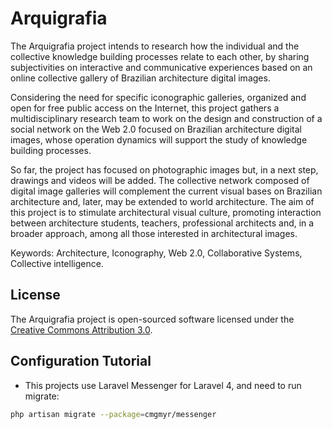 # Arquigrafia

The Arquigrafia project intends to research how the individual and the collective
knowledge building processes relate to each other, by sharing subjectivities on interactive and communicative experiences based on an online collective gallery of Brazilian architecture digital images. 

Considering the need for specific iconographic galleries, organized and open for free public access on the Internet, this project gathers a multidisciplinary research team to work on the design and construction of a social network on the Web 2.0 focused on Brazilian architecture digital images, whose operation dynamics will support the study of knowledge building processes. 

So far, the project has focused on photographic images but, in a next step, drawings and
videos will be added. The collective network composed of digital image galleries will complement the current visual bases on Brazilian architecture and, later, may be extended to world architecture. The aim of this project is to stimulate architectural visual culture, promoting interaction between architecture students, teachers,
professional architects and, in a broader approach, among all those interested in architectural images.

Keywords: Architecture, Iconography, Web 2.0, Collaborative Systems, Collective intelligence.

## License

The Arquigrafia project is open-sourced software licensed under the [Creative Commons Attribution 3.0](http://creativecommons.org/licenses/by/3.0/deed.pt_BR).

## Configuration Tutorial

- This projects use Laravel Messenger for Laravel 4, and need to run migrate:

```bash
php artisan migrate --package=cmgmyr/messenger
```
